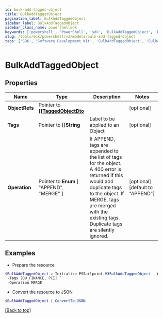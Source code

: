 ```yaml
---
id: bulk-add-tagged-object
title: BulkAddTaggedObject
pagination_label: BulkAddTaggedObject
sidebar_label: BulkAddTaggedObject
sidebar_class_name: powershellsdk
keywords: ['powershell', 'PowerShell', 'sdk', 'BulkAddTaggedObject', 'BulkAddTaggedObject'] 
slug: /tools/sdk/powershell/v3/models/bulk-add-tagged-object
tags: ['SDK', 'Software Development Kit', 'BulkAddTaggedObject', 'BulkAddTaggedObject']
---
```



# BulkAddTaggedObject

## Properties

Name | Type | Description | Notes
------------ | ------------- | ------------- | -------------
**ObjectRefs** |  Pointer to [**[]TaggedObjectDto**](tagged-object-dto) |  | [optional] 
**Tags** |  Pointer to **[]String** | Label to be applied to an Object | [optional] 
**Operation** |  Pointer to  **Enum** [  "APPEND",    "MERGE" ] | If APPEND, tags are appended to the list of tags for the object. A 400 error is returned if this would add duplicate tags to the object.  If MERGE, tags are merged with the existing tags. Duplicate tags are silently ignored. | [optional] [default to "APPEND"]

## Examples

- Prepare the resource
```powershell
$BulkAddTaggedObject = Initialize-PSSailpoint.V3BulkAddTaggedObject  -ObjectRefs null `
 -Tags [BU_FINANCE, PCI] `
 -Operation MERGE
```

- Convert the resource to JSON
```powershell
$BulkAddTaggedObject | ConvertTo-JSON
```


[[Back to top]](#) 

